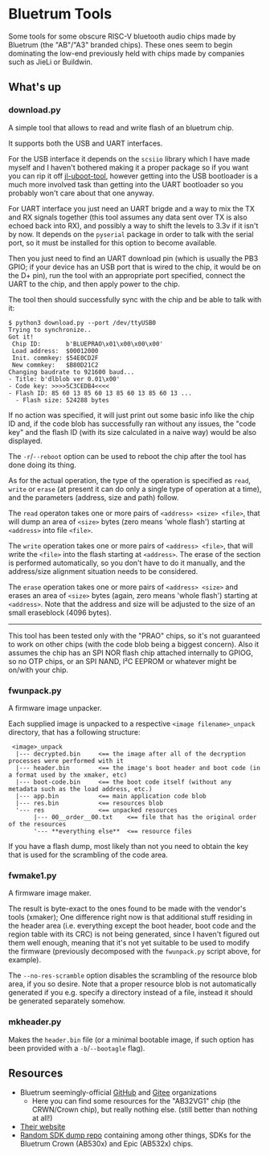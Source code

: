 # Bluetrum Tools

Some tools for some obscure RISC-V bluetooth audio chips made by Bluetrum (the "AB"/"A3" branded chips).
These ones seem to begin dominating the low-end previously held with chips made by companies such as JieLi or Buildwin.

## What's up

### download.py

A simple tool that allows to read and write flash of an bluetrum chip.

It supports both the USB and UART interfaces.

For the USB interface it depends on the `scsiio` library which I have made myself and I haven't bothered making it a proper package so if you want you can rip it off [jl-uboot-tool](https://github.com/kagaimiq/jl-uboot-tool), however getting into the USB bootloader is a much more involved task than getting into the UART bootloader so you probably won't care about that one anyway.

For UART interface you just need an UART brigde and a way to mix the TX and RX signals together (this tool assumes any data sent over TX is also echoed back into RX), and possibly a way to shift the levels to 3.3v if it isn't by now.
It depends on the `pyserial` package in order to talk with the serial port, so it must be installed for this option to become available.

Then you just need to find an UART download pin (which is usually the PB3 GPIO; if your device has an USB port that is wired to the chip, it would be on the D+ pin), run the tool with an appropriate port specified, connect the UART to the chip, and then apply power to the chip.

The tool then should successfully sync with the chip and be able to talk with it:

```
$ python3 download.py --port /dev/ttyUSB0
Trying to synchronize..
Got it!
 Chip ID:       b'BLUEPRAO\x01\x00\x00\x00'
 Load address:  $00012000
 Init. commkey: $54E0CD2F
 New commkey:   $B80D21C2
Changing baudrate to 921600 baud...
- Title: b'dlblob ver 0.01\x00'
- Code key: >>>>5C3CEDB4<<<<
- Flash ID: 85 60 13 85 60 13 85 60 13 85 60 13 ...
  - Flash size: 524288 bytes
```

If no action was specified, it will just print out some basic info like the chip ID and, if the code blob has successfully ran without any issues, the "code key" and the flash ID (with its size calculated in a naive way) would be also displayed.

The `-r`/`--reboot` option can be used to reboot the chip after the tool has done doing its thing.

As for the actual operation, the type of the operation is specified as `read`, `write` or `erase` (at present it can do only a single type of operation at a time), and the parameters (address, size and path) follow.

The `read` operaton takes one or more pairs of `<address> <size> <file>`, that will dump an area of `<size>` bytes (zero means 'whole flash') starting at `<address>` into file `<file>`.

The `write` operation takes one or more pairs of `<address> <file>`, that will write the `<file>` into the flash starting at `<address>`.
The erase of the section is performed automatically, so you don't have to do it manually, and the address/size alignment situation needs to be considered.

The `erase` operation takes one or more pairs of `<address> <size>` and erases an area of `<size>` bytes (again, zero means 'whole flash') starting at `<address>`. Note that the address and size will be adjusted to the size of an small eraseblock (4096 bytes).

----

This tool has been tested only with the "PRAO" chips, so it's not guaranteed to work on other chips (with the code blob being a biggest concern).
Also it assumes the chip has an SPI NOR flash chip attached internally to GPIOG, so no OTP chips, or an SPI NAND, I²C EEPROM or whatever might be on/with your chip.

### fwunpack.py

A firmware image unpacker.

Each supplied image is unpacked to a respective `<image filename>_unpack` directory, that has a following structure:
```
 <image>_unpack
  |--- decrypted.bin     <== the image after all of the decryption processes were performed with it
  |--- header.bin        <== the image's boot header and boot code (in a format used by the xmaker, etc)
  |--- boot-code.bin     <== the boot code itself (without any metadata such as the load address, etc.)
  |--- app.bin           <== main application code blob
  |--- res.bin           <== resources blob
  '--- res               <== unpacked resources
       |--- 00__order__00.txt    <== file that has the original order of the resources
       '--- **everything else**  <== resource files

```

If you have a flash dump, most likely than not you need to obtain the key that is used for the scrambling of the code area.

### fwmake1.py

A firmware image maker.

The result is byte-exact to the ones found to be made with the vendor's tools (xmaker);
One difference right now is that additional stuff residing in the header area (i.e. everything except the boot header, boot code and the region table with its CRC)
is not being generated, since I haven't figured out them well enough,
meaning that it's not yet suitable to be used to modify the firmware (previously decomposed with the `fwunpack.py` script above, for example).

The `--no-res-scramble` option disables the scrambling of the resource blob area, if you so desire.
Note that a proper resource blob is not automatically generated if you e.g. specify a directory instead of a file, instead it should be generated separately somehow.

### mkheader.py

Makes the `header.bin` file (or a minimal bootable image, if such option has been provided with a `-b`/`--bootagle` flag).

## Resources

- Bluetrum seemingly-official [GitHub](https://github.com/BLUETRUM) and [Gitee](https://gitee.com/Bluetrum) organizations
  * Here you can find some resources for the "AB32VG1" chip (the CRWN/Crown chip), but really nothing else. (still better than nothing at all!)
- [Their website](https://www.bluetrum.com/)
- [Random SDK dump repo](https://github.com/ZhiqingLi/Sdk_Refresh) containing among other things, SDKs for the Bluetrum Crown (AB530x) and Epic (AB532x) chips.
